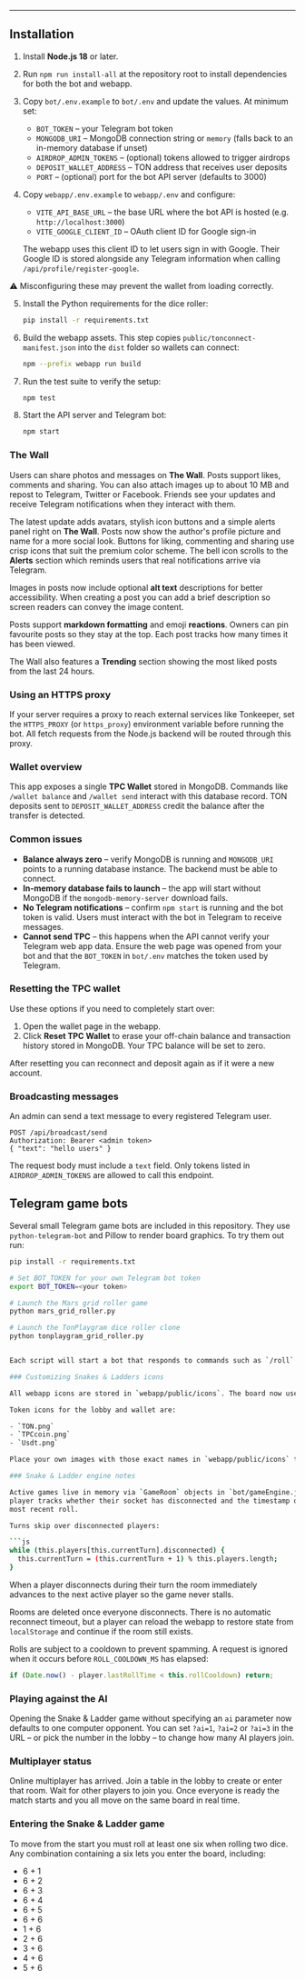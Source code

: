 ---

## Installation

1. Install **Node.js 18** or later.
2. Run `npm run install-all` at the repository root to install dependencies for both the bot and webapp.
3. Copy `bot/.env.example` to `bot/.env` and update the values. At minimum set:
   - `BOT_TOKEN` – your Telegram bot token
   - `MONGODB_URI` – MongoDB connection string or `memory`
     (falls back to an in-memory database if unset)
   - `AIRDROP_ADMIN_TOKENS` – (optional) tokens allowed to trigger airdrops
   - `DEPOSIT_WALLET_ADDRESS` – TON address that receives user deposits
   - `PORT` – (optional) port for the bot API server (defaults to 3000)

4. Copy `webapp/.env.example` to `webapp/.env` and configure:
   - `VITE_API_BASE_URL` – the base URL where the bot API is hosted (e.g. `http://localhost:3000`)
   - `VITE_GOOGLE_CLIENT_ID` – OAuth client ID for Google sign-in

   The webapp uses this client ID to let users sign in with Google. Their
   Google ID is stored alongside any Telegram information when calling
   `/api/profile/register-google`.

  ⚠️ Misconfiguring these may prevent the wallet from loading correctly.

5. Install the Python requirements for the dice roller:

   ```bash
   pip install -r requirements.txt
   ```

6. Build the webapp assets. This step copies `public/tonconnect-manifest.json`
   into the `dist` folder so wallets can connect:

   ```bash
   npm --prefix webapp run build
   ```

7. Run the test suite to verify the setup:

   ```bash
   npm test
   ```

8. Start the API server and Telegram bot:

   ```bash
   npm start
   ```

### The Wall

Users can share photos and messages on **The Wall**. Posts support likes, comments and sharing. You can also attach images up to about 10&nbsp;MB and repost to Telegram, Twitter or Facebook. Friends see your updates and receive Telegram notifications when they interact with them.

The latest update adds avatars, stylish icon buttons and a simple alerts panel right on **The Wall**. Posts now show the author's profile picture and name for a more social look. Buttons for liking, commenting and sharing use crisp icons that suit the premium color scheme. The bell icon scrolls to the **Alerts** section which reminds users that real notifications arrive via Telegram.

Images in posts now include optional **alt text** descriptions for better accessibility. When creating a post you can add a brief description so screen readers can convey the image content.

Posts support **markdown formatting** and emoji **reactions**. Owners can pin favourite posts so they stay at the top. Each post tracks how many times it has been viewed.

The Wall also features a **Trending** section showing the most liked posts from the last 24 hours.

### Using an HTTPS proxy

If your server requires a proxy to reach external services like Tonkeeper,
set the `HTTPS_PROXY` (or `https_proxy`) environment variable before running the
bot. All fetch requests from the Node.js backend will be routed through this
proxy.


### Wallet overview

This app exposes a single **TPC Wallet** stored in MongoDB. Commands like
`/wallet balance` and `/wallet send` interact with this database record. TON
deposits sent to `DEPOSIT_WALLET_ADDRESS` credit the balance after the transfer
is detected.

### Common issues

- **Balance always zero** – verify MongoDB is running and `MONGODB_URI` points
  to a running database instance. The backend must be able to connect.
- **In-memory database fails to launch** – the app will start without MongoDB if
  the `mongodb-memory-server` download fails.
- **No Telegram notifications** – confirm `npm start` is running and the bot
  token is valid. Users must interact with the bot in Telegram to receive
  messages.
- **Cannot send TPC** – this happens when the API cannot verify your Telegram
  web app data. Ensure the web page was opened from your bot and that the
  `BOT_TOKEN` in `bot/.env` matches the token used by Telegram.

### Resetting the TPC wallet

Use these options if you need to completely start over:

1. Open the wallet page in the webapp.
2. Click **Reset TPC Wallet** to erase your off-chain balance and transaction
   history stored in MongoDB. Your TPC balance will be set to zero.

After resetting you can reconnect and deposit again as if it were a new account.

### Broadcasting messages

An admin can send a text message to every registered Telegram user.

```
POST /api/broadcast/send
Authorization: Bearer <admin token>
{ "text": "hello users" }
```

The request body must include a `text` field. Only tokens listed in
`AIRDROP_ADMIN_TOKENS` are allowed to call this endpoint.


## Telegram game bots

Several small Telegram game bots are included in this repository. They use
`python-telegram-bot` and Pillow to render board graphics. To try them out run:

```bash
pip install -r requirements.txt

# Set BOT_TOKEN for your own Telegram bot token
export BOT_TOKEN=<your token>

# Launch the Mars grid roller game
python mars_grid_roller.py

# Launch the TonPlaygram dice roller clone
python tonplaygram_grid_roller.py


Each script will start a bot that responds to commands such as `/roll` or `/start`.

### Customizing Snakes & Ladders icons

All webapp icons are stored in `webapp/public/icons`. The board now uses emoji symbols (🐍, 🪜 and 🎲) for snake, ladder and dice connectors instead of `snake.svg`, `ladder.svg` and `dice.svg`.

Token icons for the lobby and wallet are:

- `TON.png`
- `TPCcoin.png`
- `Usdt.png`

Place your own images with those exact names in `webapp/public/icons` to override them.

### Snake & Ladder engine notes

Active games live in memory via `GameRoom` objects in `bot/gameEngine.js`. Each
player tracks whether their socket has disconnected and the timestamp of their
most recent roll.

Turns skip over disconnected players:

```js
while (this.players[this.currentTurn].disconnected) {
  this.currentTurn = (this.currentTurn + 1) % this.players.length;
}
```

When a player disconnects during their turn the room immediately advances
to the next active player so the game never stalls.

Rooms are deleted once everyone disconnects. There is no automatic reconnect
timeout, but a player can reload the webapp to restore state from `localStorage`
and continue if the room still exists.

Rolls are subject to a cooldown to prevent spamming. A request is ignored when
it occurs before `ROLL_COOLDOWN_MS` has elapsed:

```js
if (Date.now() - player.lastRollTime < this.rollCooldown) return;
```

### Playing against the AI

Opening the Snake & Ladder game without specifying an `ai` parameter now
defaults to one computer opponent. You can set `?ai=1`, `?ai=2` or `?ai=3` in
the URL – or pick the number in the lobby – to change how many AI players join.

### Multiplayer status

Online multiplayer has arrived. Join a table in the lobby to create or enter that room. Wait for other players to join you. Once everyone is ready the match starts and you all move on the same board in real time.

### Entering the Snake & Ladder game

To move from the start you must roll at least one six when rolling two dice. Any combination containing a six lets you enter the board, including:

- 6 + 1
- 6 + 2
- 6 + 3
- 6 + 4
- 6 + 5
- 6 + 6
- 1 + 6
- 2 + 6
- 3 + 6
- 4 + 6
- 5 + 6
